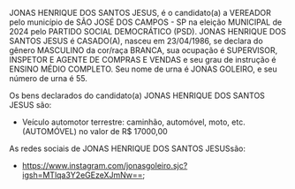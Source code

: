 JONAS HENRIQUE DOS SANTOS JESUS, é o candidato(a) a VEREADOR pelo município de SÃO JOSÉ DOS CAMPOS - SP na eleição MUNICIPAL de 2024 pelo PARTIDO SOCIAL DEMOCRÁTICO (PSD). JONAS HENRIQUE DOS SANTOS JESUS é CASADO(A), nasceu em 23/04/1986, se declara do gênero MASCULINO da cor/raça BRANCA, sua ocupação é SUPERVISOR, INSPETOR E AGENTE DE COMPRAS E VENDAS e seu grau de instrução é ENSINO MÉDIO COMPLETO. Seu nome de urna é JONAS GOLEIRO, e seu número de urna é 55.

Os bens declarados do candidato(a) JONAS HENRIQUE DOS SANTOS JESUS são: 
- Veículo automotor terrestre: caminhão, automóvel, moto, etc. (AUTOMÓVEL) no valor de R$ 17000,00

As redes sociais de JONAS HENRIQUE DOS SANTOS JESUSsão:
- https://www.instagram.com/jonasgoleiro.sjc?igsh=MTlqa3Y2eGEzeXJmNw==;